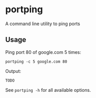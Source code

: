 portping
========

A command line utility to ping ports

Usage
-----

Ping port 80 of google.com 5 times:

    portping -c 5 google.com 80
    
Output:

    TODO

See `portping -h` for all available options.
